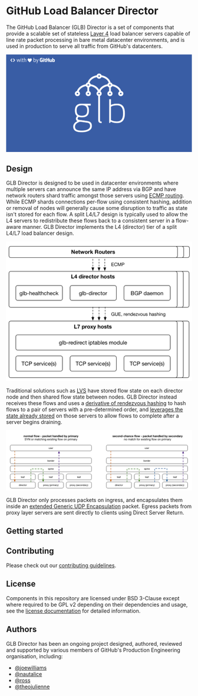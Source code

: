 # GitHub Load Balancer Director

The GitHub Load Balancer (GLB) Director is a set of components that provide a scalable set of stateless [Layer 4](https://en.wikipedia.org/wiki/Transport_layer) load balancer servers capable of line rate packet processing in bare metal datacenter environments, and is used in production to serve all traffic from GitHub's datacenters.

![GLB Logo](./docs/images/glb-logo-dark.png)

## Design

GLB Director is designed to be used in datacenter environments where multiple servers can announce the same IP address via BGP and have network routers shard traffic amongst those servers using [ECMP routing](https://en.wikipedia.org/wiki/Equal-cost_multi-path_routing). While ECMP shards connections per-flow using consistent hashing, addition or removal of nodes will generally cause some disruption to traffic as state isn't stored for each flow. A split L4/L7 design is typically used to allow the L4 servers to redistribute these flows back to a consistent server in a flow-aware manner. GLB Director implements the L4 (director) tier of a split L4/L7 load balancer design.

![L4/L7 load balancer design](./docs/images/glb-component-overview.png)

Traditional solutions such as [LVS](https://en.wikipedia.org/wiki/Linux_Virtual_Server) have stored flow state on each director node and then shared flow state between nodes. GLB Director instead receives these flows and uses a [derivative of rendezvous hashing](./docs/development/glb-hashing.md) to hash flows to a pair of servers with a pre-determined order, and [leverages the state already stored](./docs/development/second-chance-design.md) on those servers to allow flows to complete after a server begins draining.

![GLB "second chance" packet flow](./docs/images/second-chance-nolegend.png)

GLB Director only processes packets on ingress, and encapsulates them inside an [extended Generic UDP Encapsulation](./docs/development/gue-header.md) packet. Egress packets from proxy layer servers are sent directly to clients using Direct Server Return.

## Getting started

## Contributing

Please check out our [contributing guidelines](CONTRIBUTING.md).

## License

Components in this repository are licensed under BSD 3-Clause except where required to be GPL v2 depending on their dependencies and usage, see the [license documentation](./LICENSE.md) for detailed information.

## Authors

GLB Director has been an ongoing project designed, authored, reviewed and supported by various members of GitHub's Production Engineering organisation, including:

- [@joewilliams](https://github.com/joewilliams)
- [@nautalice](https://github.com/nautalice)
- [@ross](https://github.com/ross)
- [@theojulienne](https://github.com/theojulienne)
